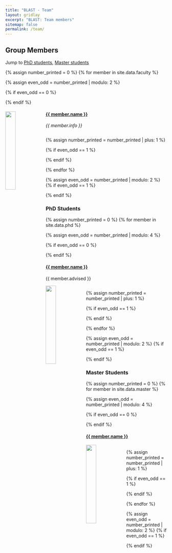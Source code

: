 ```yaml
---
title: "BLAST - Team"
layout: gridlay
excerpt: "BLAST: Team members"
sitemap: false
permalink: /team/
---
```


## Group Members


Jump to [PhD students](#phd-students), [Master students](#master-students)

{% assign number_printed = 0 %}
{% for member in site.data.faculty %}

{% assign even_odd = number_printed | modulo: 2 %}

{% if even_odd == 0 %}
<div class="row">
{% endif %}

<div class="col-sm-6 clearfix">
  <img src="{{ site.url }}{{ site.baseurl }}/images/teampic/{{ member.photo }}" class="img-responsive" width="25%" style="float: left" />
  <h4><a href="{{member.homepage}}">{{ member.name }}</a></h4> 
  <i>{{ member.info }}</i>
  <ul style="overflow: hidden">

  </ul>
</div>

{% assign number_printed = number_printed | plus: 1 %}

{% if even_odd == 1 %}
</div>
{% endif %}

{% endfor %}

{% assign even_odd = number_printed | modulo: 2 %}
{% if even_odd == 1 %}
</div>
{% endif %}

### PhD Students

{% assign number_printed = 0 %}
{% for member in site.data.phd %}

{% assign even_odd = number_printed | modulo: 4 %}

{% if even_odd == 0 %}
<div class="row">
{% endif %}

<div class="col-sm-6 clearfix">
  <h4><a href="{{member.homepage}}">{{ member.name }}</a></h4> 
  <p>{{ member.advised }}</p>
  <img src="{{ site.url }}{{ site.baseurl }}/images/teampic/{{ member.photo }}" class="img-responsive" width="25%" style="float: left" />
  <ul style="overflow: hidden">

  </ul>
</div>

{% assign number_printed = number_printed | plus: 1 %}

{% if even_odd == 1 %}
</div>
{% endif %}

{% endfor %}

{% assign even_odd = number_printed | modulo: 2 %}
{% if even_odd == 1 %}
</div>
{% endif %}

### Master Students

{% assign number_printed = 0 %}
{% for member in site.data.master %}

{% assign even_odd = number_printed | modulo: 4 %}

{% if even_odd == 0 %}
<div class="row">
{% endif %}

<div class="col-sm-6 clearfix">
  <h4><a href="{{member.homepage}}">{{ member.name }}</a></h4> 
  <img src="{{ site.url }}{{ site.baseurl }}/images/teampic/{{ member.photo }}" class="img-responsive" width="25%" style="float: left" />
  <ul style="overflow: hidden">

  </ul>
</div>

{% assign number_printed = number_printed | plus: 1 %}

{% if even_odd == 1 %}
</div>
{% endif %}

{% endfor %}

{% assign even_odd = number_printed | modulo: 2 %}
{% if even_odd == 1 %}
</div>
{% endif %}

